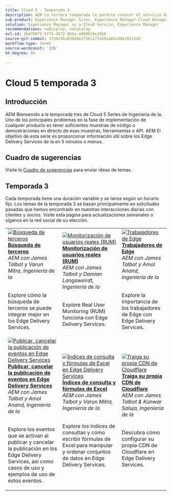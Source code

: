 ```yaml
---
title: Cloud 5 - Temporada 3
description: AEM La tercera temporada le permite conocer el servicio de entrega de Edge a través de entrevistas en profundidad con expertos que han trabajado en proyectos complicados
sub-product: Experience Manager Sites, Experience Manager Cloud Manager, Experience Manager Assets
solution: Experience Manager as a Cloud Service, Experience Manager
recommendations: noDisplay, noCatalog
exl-id: 3bd7b9f5-5775-4572-8b4a-4d09619e20b9
source-git-commit: 3f30c5bc85b09e2f3bc17fa591a85cd92c811126
workflow-type: tm+mt
source-wordcount: '335'
ht-degree: 0%

---
```


# Cloud 5 temporada 3

## Introducción

AEM Bienvenido a la temporada tres de Cloud 5 Series de Ingeniería de la. Uno de los principales problemas en la fase de implementación de cualquier producto es tener suficientes muestras de código o demostraciones en directo de esas muestras, herramientas o API. AEM El objetivo de esta serie es proporcionar información útil sobre los Edge Delivery Services de la en 5 minutos o menos.

## Cuadro de sugerencias

Visite la [Cuadro de sugerencias](https://forms.office.com/r/74P5Xz4UH0) para enviar ideas de temas.

## Temporada 3

Cada temporada tiene una duración variable y se lanza según un horario fijo. Los temas de la temporada 3 se basan principalmente en solicitudes pasadas que hemos encontrado en nuestras interacciones diarias con clientes y socios. Visite esta página para actualizaciones semanales o síganos en la red social de su elección.

<table>
    <tr>
        <td>
            <a href="./season-3/cloud5-3rd-party-search.md">
                <img alt="Búsqueda de terceros" src="https://video.tv.adobe.com/v/3427040?format=jpeg"/>
            </a>
            <div>
                <a href="./season-3/cloud5-3rd-party-search.md">
                <strong>Búsqueda de terceros</strong></a>        
                <br/><em>AEM con James Talbot y Varun Mitra, Ingeniería de la</em>
            </div>
            <p>
                <br/>
                Explore cómo la búsqueda de terceros se puede integrar mejor en los Edge Delivery Services.
            </p>
        </td>   
        <td>
            <a href="./season-3/cloud5-rum.md">
                <img alt="Monitorización de usuarios reales (RUM)" src="https://video.tv.adobe.com/v/3427495?format=jpeg"/>
            </a>
            <div>
                <a href="./season-3/cloud5-rum.md">
                <strong>Monitorización de usuarios reales (RUM)</strong></a>        
                <br/><em>AEM con James Talbot y Damian Langsweirdt, Ingeniería de la</em>
            </div>
            <p>
                <br/>
                Explore Real User Monitoring (RUM) funciona con Edge Delivery Services.
            </p>
        </td>   
        <td>
            <a href="./season-3/cloud5-edge-workers.md">
                <img alt="Trabajadores de Edge" src="https://video.tv.adobe.com/v/3427589?format=jpeg"/>
            </a>
            <div>
                <a href="./season-3/cloud5-edge-workers.md">
                <strong>Trabajadores de Edge</strong></a>        
                <br/><em>AEM con James Talbot y Amol Anand, Ingeniería de la</em>
            </div>
            <p>
                <br/>
                Explore la importancia de los trabajadores de Edge con Edge Delivery Services.
            </p>
        </td>   
    </tr>
    <tr>
        <td>
            <a href="./season-3/cloud5-publish-events.md">
                <img alt="Publicar, cancelar la publicación de eventos en Edge Delivery Services" src="https://video.tv.adobe.com/v/3427681?format=jpeg"/>
            </a>
            <div>
                <a href="./season-3/cloud5-publish-events.md">
                <strong>Publicar, cancelar la publicación de eventos en Edge Delivery Services</strong></a>        
                <br/><em>AEM con James Talbot y Amol Anand, Ingeniería de la</em>
            </div>
            <p>
                <br/>
                Explore los eventos que se activan al publicar y cancelar la publicación en los Edge Delivery Services, así como casos de uso y ejemplos de uso de estos eventos.
            </p>
        </td>  
        <td>
            <a href="./season-3/cloud5-query-indexes.md">
                <img alt="Índices de consulta y fórmulas de Excel en Edge Delivery Services" src="https://video.tv.adobe.com/v/3427787?format=jpeg"/>
            </a>
            <div>
                <a href="./season-3/cloud5-query-indexes.md">
                <strong>Índices de consulta y fórmulas de Excel </strong></a>        
                <br/><em>AEM con James Talbot y Varun Mitra, Ingeniería de la</em>
            </div>
            <p>
                <br/>
                Explore los índices de consultas y cómo escribir fórmulas de Excel para manipular y ordenar conjuntos de datos en Edge Delivery Services.
            </p>
        </td>  
        <td>
            <a href="./season-3/cloud5-byo-cloudflare-cdn.md">
                <img alt="Traiga su propia CDN de Cloudflare" src="https://video.tv.adobe.com/v/3428100?format=jpeg"/>
            </a>
            <div>
                <a href="./season-3/cloud5-byo-cloudflare-cdn.md">
                <strong>Traiga su propia CDN de Cloudflare</strong></a>        
                <br/><em>AEM con James Talbot &amp; Kunwar Saluja, Ingeniería de la</em>
            </div>
            <p>
                <br/>
                Descubra cómo configurar su propia CDN de Cloudflare en Edge Delivery Services.
            </p>
        </td>           
    </tr>  
</table>
